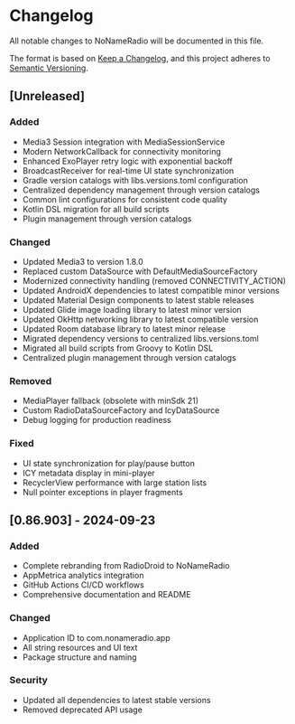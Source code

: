 # Changelog

All notable changes to NoNameRadio will be documented in this file.

The format is based on [Keep a Changelog](https://keepachangelog.com/en/1.0.0/),
and this project adheres to [Semantic Versioning](https://semver.org/spec/v2.0.0.html).

## [Unreleased]

### Added
- Media3 Session integration with MediaSessionService
- Modern NetworkCallback for connectivity monitoring
- Enhanced ExoPlayer retry logic with exponential backoff
- BroadcastReceiver for real-time UI state synchronization
- Gradle version catalogs with libs.versions.toml configuration
- Centralized dependency management through version catalogs
- Common lint configurations for consistent code quality
- Kotlin DSL migration for all build scripts
- Plugin management through version catalogs

### Changed
- Updated Media3 to version 1.8.0
- Replaced custom DataSource with DefaultMediaSourceFactory
- Modernized connectivity handling (removed CONNECTIVITY_ACTION)
- Updated AndroidX dependencies to latest compatible minor versions
- Updated Material Design components to latest stable releases
- Updated Glide image loading library to latest minor version
- Updated OkHttp networking library to latest compatible version
- Updated Room database library to latest minor release
- Migrated dependency versions to centralized libs.versions.toml
- Migrated all build scripts from Groovy to Kotlin DSL
- Centralized plugin management through version catalogs

### Removed
- MediaPlayer fallback (obsolete with minSdk 21)
- Custom RadioDataSourceFactory and IcyDataSource
- Debug logging for production readiness

### Fixed
- UI state synchronization for play/pause button
- ICY metadata display in mini-player
- RecyclerView performance with large station lists
- Null pointer exceptions in player fragments

## [0.86.903] - 2024-09-23

### Added
- Complete rebranding from RadioDroid to NoNameRadio
- AppMetrica analytics integration
- GitHub Actions CI/CD workflows
- Comprehensive documentation and README

### Changed
- Application ID to com.nonameradio.app
- All string resources and UI text
- Package structure and naming

### Security
- Updated all dependencies to latest stable versions
- Removed deprecated API usage
